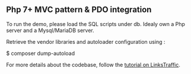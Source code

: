 Php 7+ MVC pattern & PDO integration 
------------------------------------

To run the demo, please load the SQL scripts under db.
Idealy own a Php server and a Mysql/MariaDB server.

Retrieve the vendor libraries and autoloader configuration using :

$ composer dump-autoload


For more details about the codebase, follow the 
[tutorial on LinksTraffic](https://linkstraffic.net/).

